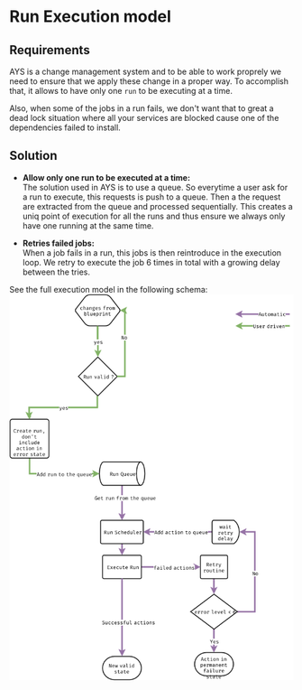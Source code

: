 # Run Execution model

## Requirements
AYS is a change management system and to be able to work proprely
we need to ensure that we apply these change in a proper way.
To accomplish that, it allows to have only one `run` to be executing at a time.

Also, when some of the jobs in a run fails, we don't want that to great a dead lock situation where all your services are blocked cause one of the dependencies failed to install.

## Solution
- **Allow only one run to be executed at a time:**  
The solution used in AYS is to use a queue. So everytime a user ask for a run to execute, this requests is push to a queue. Then a the request are extracted from the queue and processed sequentially. This creates a uniq point of execution for all the runs and thus ensure we always only have one running at the same time.

- **Retries failed jobs:**  
When a job fails in a run, this jobs is then reintroduce in the execution loop. We retry to execute the job 6 times in total with a growing delay between the tries.


See the full execution model in the following schema:
![ays run execution](ays_run_execution.png)
